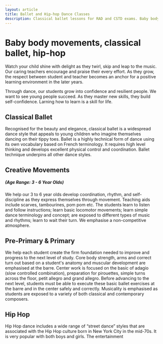 ```yaml
---
layout: article
title: Ballet and Hip-hop Dance Classes
description: Classical ballet lessons for RAD and CSTD exams. Baby body movements and hip-hop classes for young children and teenagers.
---
```

# Baby body movements, classical ballet, hip-hop

<div class="row align-items-start">
  <div class="col-lg-11 normal-text para">
  <p>Watch your child shine with delight as they twirl, skip and leap to the music. Our caring teachers
encourage and praise their every effort. As they grow, the respect between student and teacher
becomes an anchor for a positive learning environment in the later years.</p>
  <p>Through dance, our students grow into confidence and resilient people. We want to see young
people succeed. As they master new skills, they build self-confidence. Larning how to learn is a skill
for life.</p>
  </div>
</div>

<div class="row align-items-start">
  <div class="col-lg-11 normal-text para">
  <h2>Classical Ballet</h2>
  <p>Recognised for the beauty and elegance, classical ballet is a widespread dance style that appeals to
young children who imagine themselves dancing on their tippy toes. Ballet is a highly technical form
of dance using its own vocabulary based on French terminology. It requires high level thinking and
develops excellent physical control and coordination. Ballet technique underpins all other dance
styles.</p>
  </div>
</div>

<div class="row align-items-start">
  <div class="col-lg-11 normal-text para">
  <h2>Creative Movements</h2>
  <h5><em>(Age Range: 3 - 6 Year Olds)</em></h5>
  <p>We help our 3 to 6 year olds develop coordination, rhythm, and self-discipline as they express
themselves through movement. Teaching aids include scarves, tambourines, pom pom etc. The
students learn to listen and follow instructions; learn basic locomotor movements; learn simple
dance terminology and concept; are exposed to different types of music and rhythms; learn to wait
their turn. We emphasise a non-competitive atmosphere.</p>
  </div>
</div>

<div class="row align-items-start">
  <div class="col-lg-11 normal-text para">
  <h2>Pre-Primary & Primary</h2>
  <p>We help each student create the firm foundation needed to improve and progress to the next level of
study. Core body strength, arms and correct turn out based on a student's anatomy and muscular
development are emphasised at the barre. Center work is focused on the basic of adagio (slow
controlled combination), preparation for pirouettes, simple turns across the floor, petit allegro and
grand allegro. Before advancing to the next level, students must be able to execute these basic
ballet exercises at the barre and in the center safely and correctly. Musicality is emphasised as
students are exposed to a variety of both classical and contemporary composers.</p>
  </div>
</div>

<div class="row align-items-start">
  <div class="col-lg-11 normal-text para">
  <h2>Hip Hop</h2>
  <p>Hip Hop dance includes a wide range of “street dance” styles that are associated with the Hip Hop
culture born in New York City in the mid-70s. It is very popular with both boys and girls. The
entertainment</p>
  </div>
</div>
